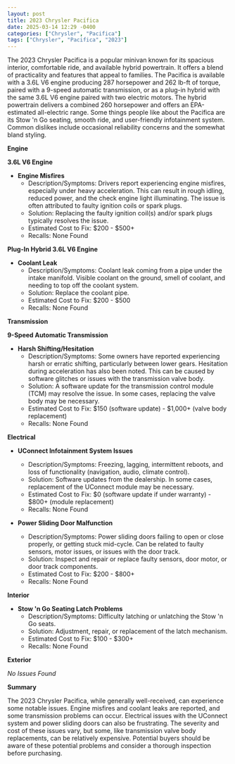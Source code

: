 ```yaml
---
layout: post
title: 2023 Chrysler Pacifica
date: 2025-03-14 12:29 -0400
categories: ["Chrysler", "Pacifica"]
tags: ["Chrysler", "Pacifica", "2023"]
---
```

The 2023 Chrysler Pacifica is a popular minivan known for its spacious interior, comfortable ride, and available hybrid powertrain. It offers a blend of practicality and features that appeal to families. The Pacifica is available with a 3.6L V6 engine producing 287 horsepower and 262 lb-ft of torque, paired with a 9-speed automatic transmission, or as a plug-in hybrid with the same 3.6L V6 engine paired with two electric motors. The hybrid powertrain delivers a combined 260 horsepower and offers an EPA-estimated all-electric range. Some things people like about the Pacifica are its Stow 'n Go seating, smooth ride, and user-friendly infotainment system. Common dislikes include occasional reliability concerns and the somewhat bland styling.

**Engine**

**3.6L V6 Engine**
* **Engine Misfires**
    * Description/Symptoms: Drivers report experiencing engine misfires, especially under heavy acceleration. This can result in rough idling, reduced power, and the check engine light illuminating. The issue is often attributed to faulty ignition coils or spark plugs.
    * Solution: Replacing the faulty ignition coil(s) and/or spark plugs typically resolves the issue.
    * Estimated Cost to Fix: $200 - $500+
    * Recalls: None Found

**Plug-In Hybrid 3.6L V6 Engine**
*   **Coolant Leak**
    *   Description/Symptoms: Coolant leak coming from a pipe under the intake manifold. Visible coolant on the ground, smell of coolant, and needing to top off the coolant system.
    *   Solution: Replace the coolant pipe.
    *   Estimated Cost to Fix: $200 - $500
    *   Recalls: None Found

**Transmission**

**9-Speed Automatic Transmission**
* **Harsh Shifting/Hesitation**
    * Description/Symptoms: Some owners have reported experiencing harsh or erratic shifting, particularly between lower gears. Hesitation during acceleration has also been noted. This can be caused by software glitches or issues with the transmission valve body.
    * Solution: A software update for the transmission control module (TCM) may resolve the issue. In some cases, replacing the valve body may be necessary.
    * Estimated Cost to Fix: $150 (software update) - $1,000+ (valve body replacement)
    * Recalls: None Found

**Electrical**

*   **UConnect Infotainment System Issues**
    *   Description/Symptoms: Freezing, lagging, intermittent reboots, and loss of functionality (navigation, audio, climate control).
    *   Solution: Software updates from the dealership. In some cases, replacement of the UConnect module may be necessary.
    *   Estimated Cost to Fix: $0 (software update if under warranty) - $800+ (module replacement)
    *   Recalls: None Found

*   **Power Sliding Door Malfunction**
    *   Description/Symptoms: Power sliding doors failing to open or close properly, or getting stuck mid-cycle. Can be related to faulty sensors, motor issues, or issues with the door track.
    *   Solution: Inspect and repair or replace faulty sensors, door motor, or door track components.
    *   Estimated Cost to Fix: $200 - $800+
    *   Recalls: None Found

**Interior**

*   **Stow 'n Go Seating Latch Problems**
    *   Description/Symptoms: Difficulty latching or unlatching the Stow 'n Go seats.
    *   Solution: Adjustment, repair, or replacement of the latch mechanism.
    *   Estimated Cost to Fix: $100 - $300+
    *   Recalls: None Found

**Exterior**

*No Issues Found*

**Summary**

The 2023 Chrysler Pacifica, while generally well-received, can experience some notable issues. Engine misfires and coolant leaks are reported, and some transmission problems can occur. Electrical issues with the UConnect system and power sliding doors can also be frustrating. The severity and cost of these issues vary, but some, like transmission valve body replacements, can be relatively expensive. Potential buyers should be aware of these potential problems and consider a thorough inspection before purchasing.

